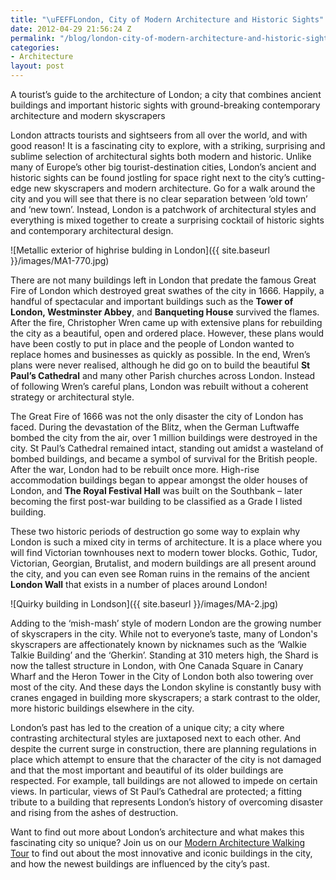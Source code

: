 ```yaml
---
title: "\uFEFFLondon, City of Modern Architecture and Historic Sights"
date: 2012-04-29 21:56:24 Z
permalink: "/blog/london-city-of-modern-architecture-and-historic-sights/"
categories:
- Architecture
layout: post
---
```


A tourist’s guide to the architecture of London; a city that combines ancient buildings and important historic sights with ground-breaking contemporary architecture and modern skyscrapers

London attracts tourists and sightseers from all over the world, and with good reason! It is a fascinating city to explore, with a striking, surprising and sublime selection of architectural sights both modern and historic. Unlike many of Europe’s other big tourist-destination cities, London’s ancient and historic sights can be found jostling for space right next to the city’s cutting-edge new skyscrapers and modern architecture. Go for a walk around the city and you will see that there is no clear separation between ‘old town’ and ‘new town’. Instead, London is a patchwork of architectural styles and everything is mixed together to create a surprising cocktail of historic sights and contemporary architectural design.

![Metallic exterior of highrise bulding in London]({{ site.baseurl }}/images/MA1-770.jpg)

There are not many buildings left in London that predate the famous Great Fire of London which destroyed great swathes of the city in 1666. Happily, a handful of spectacular and important buildings such as the **Tower of London, Westminster Abbey**, and **Banqueting House** survived the flames. After the fire, Christopher Wren came up with extensive plans for rebuilding the city as a beautiful, open and ordered place. However, these plans would have been costly to put in place and the people of London wanted to replace homes and businesses as quickly as possible. In the end, Wren’s plans were never realised, although he did go on to build the beautiful **St Paul’s Cathedral** and many other Parish churches across London. Instead of following Wren’s careful plans, London was rebuilt without a coherent strategy or architectural style.

The Great Fire of 1666 was not the only disaster the city of London has faced. During the devastation of the Blitz, when the German Luftwaffe bombed the city from the air, over 1 million buildings were destroyed in the city. St Paul’s Cathedral remained intact, standing out amidst a wasteland of bombed buildings, and became a symbol of survival for the British people. After the war, London had to be rebuilt once more. High-rise accommodation buildings began to appear amongst the older houses of London, and **The Royal Festival Hall** was built on the Southbank – later becoming the first post-war building to be classified as a Grade I listed building.

These two historic periods of destruction go some way to explain why London is such a mixed city in terms of architecture. It is a place where you will find Victorian townhouses next to modern tower blocks. Gothic, Tudor, Victorian, Georgian, Brutalist, and modern buildings are all present around the city, and you can even see Roman ruins in the remains of the ancient **London Wall** that exists in a number of places around London!

![Quirky building in Londson]({{ site.baseurl }}/images/MA-2.jpg)

Adding to the ‘mish-mash’ style of modern London are the growing number of skyscrapers in the city. While not to everyone’s taste, many of London's skyscrapers are affectionately known by nicknames such as the ‘Walkie Talkie Building’ and the ‘Gherkin’. Standing at 310 meters high, the Shard is now the tallest structure in London, with One Canada Square in Canary Wharf and the Heron Tower in the City of London both also towering over most of the city. And these days the London skyline is constantly busy with cranes engaged in building more skyscrapers; a stark contrast to the older, more historic buildings elsewhere in the city.

London’s past has led to the creation of a unique city; a city where contrasting architectural styles are juxtaposed next to each other. And despite the current surge in construction, there are planning regulations in place which attempt to ensure that the character of the city is not damaged and that the most important and beautiful of its older buildings are respected. For example, tall buildings are not allowed to impede on certain views. In particular, views of St Paul’s Cathedral are protected; a fitting tribute to a building that represents London’s history of overcoming disaster and rising from the ashes of destruction.

Want to find out more about London’s architecture and what makes this fascinating city so unique? Join us on our [Modern Architecture Walking Tour](/london/educational-tours/modern-architecture-tour/) to find out about the most innovative and iconic buildings in the city, and how the newest buildings are influenced by the city’s past.
